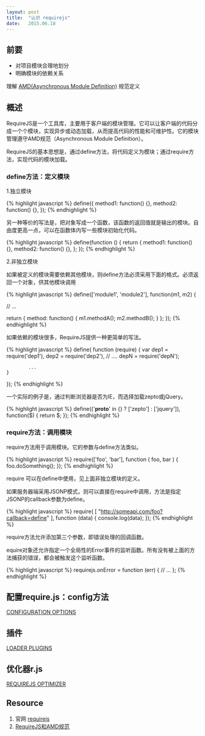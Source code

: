 ```yaml
---
layout: post
title:  "认识 requirejs"
date:   2015.06.18
---
```


## 前要

- 对项目模块合理地划分
- 明确模块的依赖关系

理解 [AMD(Asynchronous Module Definition)](https://github.com/amdjs/amdjs-api/wiki/AMD) 规范定义

## 概述

RequireJS是一个工具库，主要用于客户端的模块管理。它可以让客户端的代码分成一个个模块，实现异步或动态加载，从而提高代码的性能和可维护性。它的模块管理遵守AMD规范（Asynchronous Module Definition）。

RequireJS的基本思想是，通过define方法，将代码定义为模块；通过require方法，实现代码的模块加载。

### define方法：定义模块

1.独立模块

{% highlight javascript %}
define({
    method1: function() {},
    method2: function() {},
});
{% endhighlight %}

另一种等价的写法是，把对象写成一个函数，该函数的返回值就是输出的模块。自由度更高一点，可以在函数体内写一些模块初始化代码。

{% highlight javascript %}
define(function () {
    return {
        method1: function() {},
        method2: function() {},
    };
});
{% endhighlight %}

2.非独立模块

如果被定义的模块需要依赖其他模块，则define方法必须采用下面的格式。必须返回一个对象，供其他模块调用

{% highlight javascript %}
define(['module1', 'module2'], function(m1, m2) {
  
  // ...

   return {
        method: function() {
            m1.methodA();
            m2.methodB();
        }
    };
});
{% endhighlight %}

如果依赖的模块很多，RequireJS提供一种更简单的写法。

{% highlight javascript %}
define(
    function (require) {
        var dep1 = require('dep1'),
            dep2 = require('dep2'),
            // ....
            depN = require('depN');

            ...
    }

});
{% endhighlight %}

一个实际的例子是，通过判断浏览器是否为IE，而选择加载zepto或jQuery。

{% highlight javascript %}
define(('__proto__' in {} ? ['zepto'] : ['jquery']), function($) {
    return $;
});
{% endhighlight %}


### require方法：调用模块

require方法用于调用模块。它的参数与define方法类似。

{% highlight javascript %}
require(['foo', 'bar'], function ( foo, bar ) {
        foo.doSomething();
});
{% endhighlight %}

require 可以在define中使用，见上面非独立模块的定义。

如果服务器端采用JSONP模式，则可以直接在require中调用，方法是指定JSONP的callback参数为define。

{% highlight javascript %}
require( [ 
    "http://someapi.com/foo?callback=define"
], function (data) {
    console.log(data);
});
{% endhighlight %}

require方法允许添加第三个参数，即错误处理的回调函数。

equire对象还允许指定一个全局性的Error事件的监听函数。所有没有被上面的方法捕获的错误，都会被触发这个监听函数。

{% highlight javascript %}
requirejs.onError = function (err) {
    // ...
};
{% endhighlight %}


## 配置require.js：config方法

[CONFIGURATION OPTIONS](http://requirejs.org/docs/api.html#config)

## 插件

[LOADER PLUGINS](http://requirejs.org/docs/api.html#plugins)

## 优化器r.js

[REQUIREJS OPTIMIZER](http://requirejs.org/docs/optimization.html)

## Resource
1. 官网 [requirejs](http://requirejs.org/)
1. [RequireJS和AMD规范](http://javascript.ruanyifeng.com/tool/requirejs.html)
